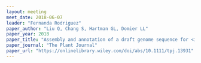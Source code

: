 ```yaml
---
layout: meeting
meet_date: 2018-06-07
leader: "Fernanda Rodriguez"
paper_author: "Liu Q, Chang S, Hartman GL, Domier LL"
paper_year: 2018
paper_title: "Assembly and annotation of a draft genome sequence for <i>Glycine latifolia</i>, a perennial wild relative of soybean"
paper_journal: "The Plant Journal"
paper_url: "https://onlinelibrary.wiley.com/doi/abs/10.1111/tpj.13931"
---
```

